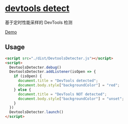 # [devtools detect](https://github.com/MHuiG/timing-sampling-devtools-detect)
基于定时性能采样的 DevTools 检测

[Demo](https://devtools-detect.mhuig.top)


## Usage

```html
<script src="./dist/DevtoolsDetecter.js"></script>
<script>
  DevtoolsDetecter.debug()
  DevtoolsDetecter.addListener(isOpen => {
    if (isOpen) {
      document.title = "DevTools detected";
      document.body.style["backgroundColor"] = "red";
    } else {
      document.title = "DevTools NOT detected";
      document.body.style["backgroundColor"] = "unset";
    }
  })
  DevtoolsDetecter.launch()
</script>
```

